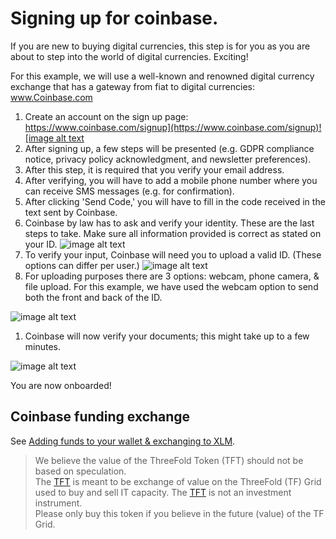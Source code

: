 # Signing up for coinbase.

If you are new to buying digital currencies, this step is for you as you are about to step into the world of digital currencies. Exciting!

For this example, we will use a well-known and renowned digital currency exchange that has a gateway from fiat to digital currencies: www.Coinbase.com

1. Create an account on the sign up page: [https://www.coinbase.com/signup](https://www.coinbase.com/signup)![image alt text](threefold__xlm_solar_tft_manual_image_0.png  )
1. After signing up, a few steps will be presented (e.g. GDPR compliance notice, privacy policy acknowledgment, and newsletter preferences).
1. After this step, it is required that you verify your email address.
1. After verifying, you will have to add a mobile phone number where you can receive SMS messages (e.g. for confirmation).
1. After clicking 'Send Code,' you will have to fill in the code received in the text sent by Coinbase.
1. Coinbase by law has to ask and verify your identity. These are the last steps to take. Make sure all information provided is correct as stated on your ID.
![image alt text](threefold__xlm_solar_tft_manual_image_5.png  )
1. To verify your input, Coinbase will need you to upload a valid ID. (These options can differ per user.)
![image alt text](threefold__xlm_solar_tft_manual_image_6.png  )
1. For uploading purposes there are 3 options: webcam, phone camera, & file upload. For this example, we have used the webcam option to send both the front and back of the ID.

![image alt text](threefold__xlm_solar_tft_manual_image_7.png  )

1. Coinbase will now verify your documents; this might take up to a few minutes.

![image alt text](threefold__xlm_solar_tft_manual_image_8.png  )

You are now onboarded!

## Coinbase funding exchange

See  [Adding funds to your wallet & exchanging to XLM](threefold__coinbase_funding_exchange.md).

> We believe the value of the ThreeFold Token (TFT) should not be based on speculation. <BR>
> The [TFT](threefold__threefold_token) is meant to be exchange of value on the ThreeFold (TF) Grid <BR>
> used to buy and sell IT capacity. The [TFT](threefold__threefold_token) is not an investment instrument. <BR>
> Please only buy this token if you believe in the future (value) of the TF Grid.